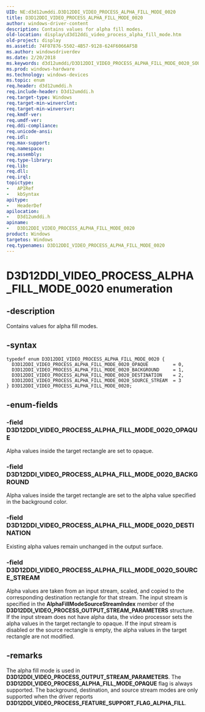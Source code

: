 ```yaml
---
UID: NE:d3d12umddi.D3D12DDI_VIDEO_PROCESS_ALPHA_FILL_MODE_0020
title: D3D12DDI_VIDEO_PROCESS_ALPHA_FILL_MODE_0020
author: windows-driver-content
description: Contains values for alpha fill modes.
old-location: display\d3d12ddi_video_process_alpha_fill_mode.htm
old-project: display
ms.assetid: 74F07876-5502-4B57-9128-624F6066AF5B
ms.author: windowsdriverdev
ms.date: 2/20/2018
ms.keywords: d3d12umddi/D3D12DDI_VIDEO_PROCESS_ALPHA_FILL_MODE_0020_SOURCE_STREAM, D3D12DDI_VIDEO_PROCESS_ALPHA_FILL_MODE_0020_OPAQUE, D3D12DDI_VIDEO_PROCESS_ALPHA_FILL_MODE_0020_SOURCE_STREAM, D3D12DDI_VIDEO_PROCESS_ALPHA_FILL_MODE_0020_BACKGROUND, D3D12DDI_VIDEO_PROCESS_ALPHA_FILL_MODE_0020 enumeration [Display Devices], D3D12DDI_VIDEO_PROCESS_ALPHA_FILL_MODE_0020_DESTINATION, D3D12DDI_VIDEO_PROCESS_ALPHA_FILL_MODE_0020, display.d3d12ddi_video_process_alpha_fill_mode, d3d12umddi/D3D12DDI_VIDEO_PROCESS_ALPHA_FILL_MODE_0020_BACKGROUND, d3d12umddi/D3D12DDI_VIDEO_PROCESS_ALPHA_FILL_MODE_0020_OPAQUE, d3d12umddi/D3D12DDI_VIDEO_PROCESS_ALPHA_FILL_MODE_0020_DESTINATION, d3d12umddi/D3D12DDI_VIDEO_PROCESS_ALPHA_FILL_MODE_0020
ms.prod: windows-hardware
ms.technology: windows-devices
ms.topic: enum
req.header: d3d12umddi.h
req.include-header: D3d12umddi.h
req.target-type: Windows
req.target-min-winverclnt: 
req.target-min-winversvr: 
req.kmdf-ver: 
req.umdf-ver: 
req.ddi-compliance: 
req.unicode-ansi: 
req.idl: 
req.max-support: 
req.namespace: 
req.assembly: 
req.type-library: 
req.lib: 
req.dll: 
req.irql: 
topictype:
-	APIRef
-	kbSyntax
apitype:
-	HeaderDef
apilocation:
-	D3d12umddi.h
apiname:
-	D3D12DDI_VIDEO_PROCESS_ALPHA_FILL_MODE_0020
product: Windows
targetos: Windows
req.typenames: D3D12DDI_VIDEO_PROCESS_ALPHA_FILL_MODE_0020
---
```


# D3D12DDI_VIDEO_PROCESS_ALPHA_FILL_MODE_0020 enumeration


## -description


Contains values for alpha fill modes.


## -syntax


````
typedef enum D3D12DDI_VIDEO_PROCESS_ALPHA_FILL_MODE_0020 { 
  D3D12DDI_VIDEO_PROCESS_ALPHA_FILL_MODE_0020_OPAQUE         = 0,
  D3D12DDI_VIDEO_PROCESS_ALPHA_FILL_MODE_0020_BACKGROUND     = 1,
  D3D12DDI_VIDEO_PROCESS_ALPHA_FILL_MODE_0020_DESTINATION    = 2,
  D3D12DDI_VIDEO_PROCESS_ALPHA_FILL_MODE_0020_SOURCE_STREAM  = 3
} D3D12DDI_VIDEO_PROCESS_ALPHA_FILL_MODE_0020;
````


## -enum-fields




### -field D3D12DDI_VIDEO_PROCESS_ALPHA_FILL_MODE_0020_OPAQUE

Alpha values inside the target rectangle are set to opaque. 


### -field D3D12DDI_VIDEO_PROCESS_ALPHA_FILL_MODE_0020_BACKGROUND

Alpha values inside the target rectangle are set to the alpha value specified in the background color. 


### -field D3D12DDI_VIDEO_PROCESS_ALPHA_FILL_MODE_0020_DESTINATION

Existing alpha values remain unchanged in the output surface.


### -field D3D12DDI_VIDEO_PROCESS_ALPHA_FILL_MODE_0020_SOURCE_STREAM

Alpha values are taken from an input stream, scaled, and copied to the corresponding destination rectangle for that stream. The input stream is specified in the <b>AlphaFillModeSourceStreamIndex</b> member of the <b>D3D12DDI_VIDEO_PROCESS_OUTPUT_STREAM_PARAMETERS</b> structure. If the input stream does not have alpha data, the video processor sets the alpha values in the target rectangle to opaque. If the input stream is disabled or the source rectangle is empty, the alpha values in the target rectangle are not modified.



## -remarks



The alpha fill mode is used in <b>D3D12DDI_VIDEO_PROCESS_OUTPUT_STREAM_PARAMETERS</b>.  The <b>D3D12DDI_VIDEO_PROCESS_ALPHA_FILL_MODE_OPAQUE</b> flag is always supported.  The background, destination, and source stream modes are only supported when the driver reports <b>D3D12DDI_VIDEO_PROCESS_FEATURE_SUPPORT_FLAG_ALPHA_FILL</b>.



